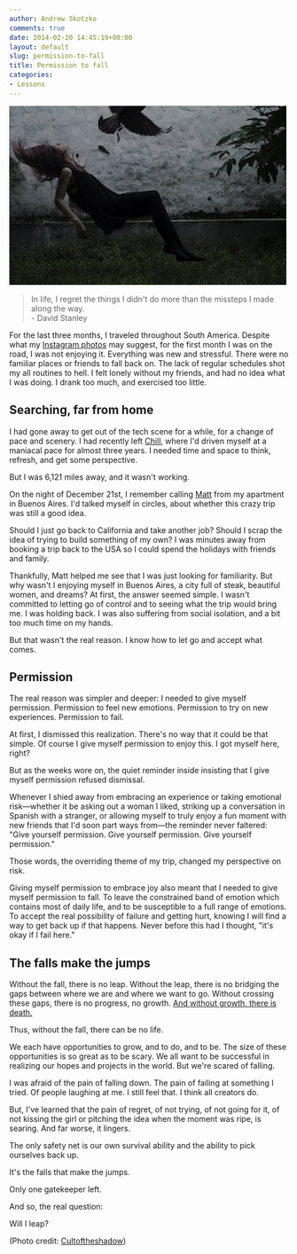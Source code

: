 ```yaml
---
author: Andrew Skotzko
comments: true
date: 2014-02-20 14:45:19+00:00
layout: default
slug: permission-to-fall
title: Permission to fall
categories:
- Lessons
---
```

<img class="center" src="/images/2014/02/falling.jpg" alt="">

> In life, I regret the things I didn't do more than the missteps I made along the way.<br>- David Stanley

For the last three months, I traveled throughout South America. Despite what my [Instagram photos](http://instagram.com/skotzko) may suggest, for the first month I was on the road, I was not enjoying it. Everything was new and stressful. There were no familiar places or friends to fall back on. The lack of regular schedules shot my all routines to hell. I felt lonely without my friends, and had no idea what I was doing. I drank too much, and exercised too little.

## Searching, far from home
I had gone away to get out of the tech scene for a while, for a change of pace and scenery. I had recently left [Chill](http://chill.com), where I'd driven myself at a maniacal pace for almost three years. I needed time and space to think, refresh, and get some perspective.

But I was 6,121 miles away, and it wasn't working.

On the night of December 21st, I remember calling [Matt](http://mattdsandler.com/) from my apartment in Buenos Aires. I'd talked myself in circles, about whether this crazy trip was still a good idea.

Should I just go back to California and take another job? Should I scrap the idea of trying to build something of my own? I was minutes away from booking a trip back to the USA so I could spend the holidays with friends and family.

Thankfully, Matt helped me see that I was just looking for familiarity. But why wasn't I enjoying myself in Buenos Aires, a city full of steak, beautiful women, and dreams? <!-- more --> At first, the answer seemed simple. I wasn't committed to letting go of control and to seeing what the trip would bring me. I was holding back. I was also suffering from social isolation, and a bit too much time on my hands.

But that wasn't the real reason. I know how to let go and accept what comes.

## Permission
The real reason was simpler and deeper: I needed to give myself permission. Permission to feel new emotions. Permission to try on new experiences. Permission to fail.

At first, I dismissed this realization. There's no way that it could be that simple. Of course I give myself permission to enjoy this. I got myself here, right?

But as the weeks wore on, the quiet reminder inside insisting that I give myself permission refused dismissal.

Whenever I shied away from embracing an experience or taking emotional risk—whether it be asking out a woman I liked, striking up a conversation in Spanish with a stranger, or allowing myself to truly enjoy a fun moment with new friends that I'd soon part ways from—the reminder never faltered: "Give yourself permission. Give yourself permission. Give yourself permission."

Those words, the overriding theme of my trip, changed my perspective on risk.

Giving myself permission to embrace joy also meant that I needed to give myself permission to fall. To leave the constrained band of emotion which contains most of daily life, and to be susceptible to a full range of emotions. To accept the real possibility of failure and getting hurt, knowing I will find a way to get back up if that happens. Never before this had I thought, "it's okay if I fail here."

## The falls make the jumps
Without the fall, there is no leap. Without the leap, there is no bridging the gaps between where we are and where we want to go. Without crossing these gaps, there is no progress, no growth. [And without growth, there is death.](http://www.andrewskotzko.com/about/)

Thus, without the fall, there can be no life.

We each have opportunities to grow, and to do, and to be. The size of these opportunities is so great as to be scary. We all want to be successful in realizing our hopes and projects in the world. But we're scared of falling.

I was afraid of the pain of falling down. The pain of failing at something I tried. Of people laughing at me. I still feel that. I think all creators do.

But, I've learned that the pain of regret, of not trying, of not going for it, of not kissing the girl or pitching the idea when the moment was ripe, is searing. And far worse, it lingers.

The only safety net is our own survival ability and the ability to pick ourselves back up.

It's the falls that make the jumps.

Only one gatekeeper left.

And so, the real question:

Will I leap?

<p class="photo-credit">(Photo credit: <a href="http://www.flickr.com/photos/simongoez/with/8484970166">Cultoftheshadow</a>)</p>